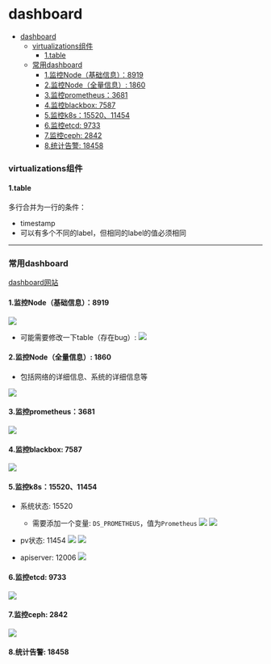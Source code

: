 # dashboard

<!-- @import "[TOC]" {cmd="toc" depthFrom=1 depthTo=6 orderedList=false} -->
<!-- code_chunk_output -->

- [dashboard](#dashboard)
    - [virtualizations组件](#virtualizations组件)
      - [1.table](#1table)
    - [常用dashboard](#常用dashboard)
      - [1.监控Node（基础信息）：8919](#1监控node基础信息8919)
      - [2.监控Node（全量信息）: 1860](#2监控node全量信息-1860)
      - [3.监控prometheus：3681](#3监控prometheus3681)
      - [4.监控blackbox: 7587](#4监控blackbox-7587)
      - [5.监控k8s：15520、11454](#5监控k8s15520-11454)
      - [6.监控etcd: 9733](#6监控etcd-9733)
      - [7.监控ceph: 2842](#7监控ceph-2842)
      - [8.统计告警: 18458](#8统计告警-18458)

<!-- /code_chunk_output -->

### virtualizations组件

#### 1.table
多行合并为一行的条件：
* timestamp
* 可以有多个不同的label，但相同的label的值必须相同

***

### 常用dashboard

[dashboard网站](https://grafana.com/grafana/dashboards/)

#### 1.监控Node（基础信息）：8919

![](./imgs/dashboard_linux_01.png)

* 可能需要修改一下table（存在bug）:
![](./imgs/bug_01.png)

#### 2.监控Node（全量信息）: 1860
* 包括网络的详细信息、系统的详细信息等

![](./imgs/dashboard_linux_02.png)

#### 3.监控prometheus：3681

![](./imgs/dashboard_prometheus_01.png)

#### 4.监控blackbox: 7587
![](./imgs/dashboard_blackbox.png)

#### 5.监控k8s：15520、11454

* 系统状态: 15520
  * 需要添加一个变量: `DS_PROMETHEUS`，值为`Prometheus`
![](./imgs/dashboard_k8s_01.png)
![](./imgs/dashboard_k8s_02.png)

* pv状态: 11454
![](./imgs/dashboard_k8s_03.png)
![](./imgs/dashboard_k8s_04.png)

* apiserver: 12006
![](./imgs/dashboard_k8s_05.png)

#### 6.监控etcd: 9733
![](./imgs/dashboard_etcd_01.png)

#### 7.监控ceph: 2842
![](./imgs/dashboard_ceph_01.png)

#### 8.统计告警: 18458
